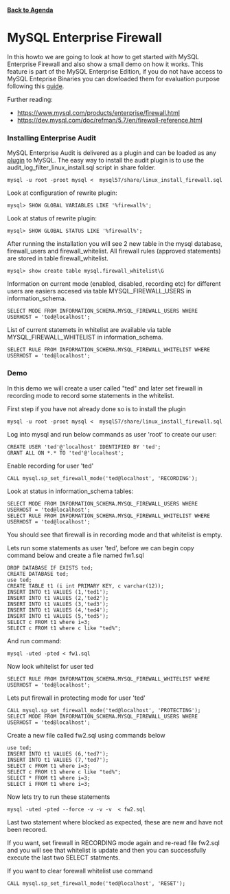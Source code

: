 **[Back to Agenda](./../README.md)**

# MySQL Enterprise Firewall

In this howto we are going to look at how to get started with MySQL Enterprise Firewall and also show a small demo on how it works. This feature is part of the MySQL Enterprise Edition, if you do not have access to MySQL Enteprise Binaries you can dowloaded them for evaluation purpose following this [guide](/howtos/edelivery-ee.md).

Further reading:
* https://www.mysql.com/products/enterprise/firewall.html
* https://dev.mysql.com/doc/refman/5.7/en/firewall-reference.html

### Installing Enterprise Audit
MySQL Enterprise Audit is delivered as a plugin and can be loaded as any [plugin](https://dev.mysql.com/doc/refman/5.7/en/server-plugin-loading.html) to MySQL. The easy way to install the audit plugin is to use the audit_log_filter_linux_install.sql script in share folder.

```
mysql -u root -proot mysql <  mysql57/share/linux_install_firewall.sql
```
Look at configuration of rewrite plugin:
```
mysql> SHOW GLOBAL VARIABLES LIKE '%firewall%';
```
Look at status of rewrite plugin:
```
mysql> SHOW GLOBAL STATUS LIKE '%firewall%';
```
After running the installation you will see 2 new table in the mysql database, firewall_users and firewall_whitelist.
All firewall rules (approved statements) are stored in table firewall_whitelist.
```
mysql> show create table mysql.firewall_whitelist\G
```
Information on current mode (enabled, disabled, recording etc) for different users are easiers accesed via table MYSQL_FIREWALL_USERS in information_schema.
```
SELECT MODE FROM INFORMATION_SCHEMA.MYSQL_FIREWALL_USERS WHERE USERHOST = 'ted@localhost';
```
List of current statemets in whitelist are available via table MYSQL_FIREWALL_WHITELIST in information_schema.
```
SELECT RULE FROM INFORMATION_SCHEMA.MYSQL_FIREWALL_WHITELIST WHERE USERHOST = 'ted@localhost';
```

### Demo
In this demo we will create a user called "ted" and later set firewall in recording mode to record some statements in the whitelist.

First step if you have not already done so is to install the plugin
```
mysql -u root -proot mysql <  mysql57/share/linux_install_firewall.sql
```

Log into mysql and run below commands as user 'root' to create our user:
```
CREATE USER 'ted'@'localhost' IDENTIFIED BY 'ted';
GRANT ALL ON *.* TO 'ted'@'localhost';
```
Enable recording for user 'ted'
```
CALL mysql.sp_set_firewall_mode('ted@localhost', 'RECORDING');
```
Look at status in information_schema tables:
```
SELECT MODE FROM INFORMATION_SCHEMA.MYSQL_FIREWALL_USERS WHERE USERHOST = 'ted@localhost';
SELECT RULE FROM INFORMATION_SCHEMA.MYSQL_FIREWALL_WHITELIST WHERE USERHOST = 'ted@localhost';
```
You should see that firewall is in recording mode and that whitelist is empty.

Lets run some statements as user 'ted', before we can begin copy command below and create a file named fw1.sql
```
DROP DATABASE IF EXISTS ted;
CREATE DATABASE ted;
use ted;
CREATE TABLE t1 (i int PRIMARY KEY, c varchar(12));
INSERT INTO t1 VALUES (1,'ted1');
INSERT INTO t1 VALUES (2,'ted2');
INSERT INTO t1 VALUES (3,'ted3');
INSERT INTO t1 VALUES (4,'ted4');
INSERT INTO t1 VALUES (5,'ted5');
SELECT c FROM t1 where i=3;
SELECT c FROM t1 where c like "ted%";
```
And run command:
```
mysql -uted -pted < fw1.sql
```
Now look whitelist for user ted
```
SELECT RULE FROM INFORMATION_SCHEMA.MYSQL_FIREWALL_WHITELIST WHERE USERHOST = 'ted@localhost';
```
Lets put firewall in protecting mode for user 'ted'
```
CALL mysql.sp_set_firewall_mode('ted@localhost', 'PROTECTING');
SELECT MODE FROM INFORMATION_SCHEMA.MYSQL_FIREWALL_USERS WHERE USERHOST = 'ted@localhost';
```
Create a new file called fw2.sql using commands below
```
use ted;
INSERT INTO t1 VALUES (6,'ted7');
INSERT INTO t1 VALUES (7,'ted7');
SELECT c FROM t1 where i=3;
SELECT c FROM t1 where c like "ted%";
SELECT * FROM t1 where i=3;
SELECT i FROM t1 where i=3;
```
Now lets try to run these statements
```
mysql -uted -pted --force -v -v -v  < fw2.sql
```
Last two statement where blocked as expected, these are new and have not been recored.

If you want, set firewall in RECORDING mode again and re-read file fw2.sql and you will see that whitelist is update and then you can successfully execute the last two SELECT statments.

If you want to clear forewall whitelist use command
```
CALL mysql.sp_set_firewall_mode('ted@localhost', 'RESET');
```
